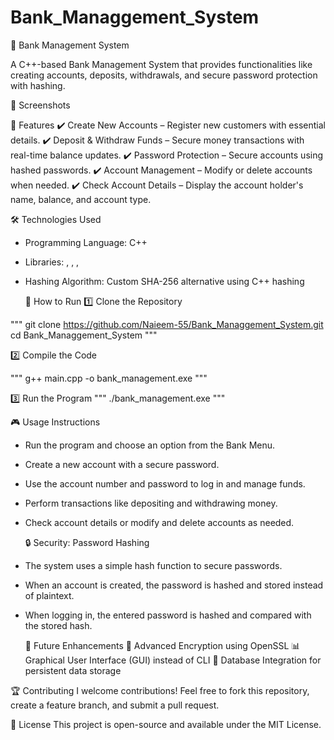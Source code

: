 ﻿# Bank_Managgement_System

 🏦 Bank Management System

 A C++-based Bank Management System that provides functionalities like creating accounts, deposits, withdrawals, and secure password protection with hashing.

📸 Screenshots




🚀 Features
✔️ Create New Accounts – Register new customers with essential details.
✔️ Deposit & Withdraw Funds – Secure money transactions with real-time balance updates.
✔️ Password Protection – Secure accounts using hashed passwords.
✔️ Account Management – Modify or delete accounts when needed.
✔️ Check Account Details – Display the account holder's name, balance, and account type.

🛠 Technologies Used
- Programming Language: C++
- Libraries: <iostream>, <string>, <iomanip>, <sstream>
- Hashing Algorithm: Custom SHA-256 alternative using C++ hashing

  📜 How to Run
1️⃣ Clone the Repository

"""
git clone https://github.com/Naieem-55/Bank_Managgement_System.git
cd Bank_Managgement_System
"""

2️⃣ Compile the Code

"""
g++ main.cpp -o bank_management.exe
"""

3️⃣ Run the Program
"""
./bank_management.exe
"""

🎮 Usage Instructions
- Run the program and choose an option from the Bank Menu.
- Create a new account with a secure password.
- Use the account number and password to log in and manage funds.
- Perform transactions like depositing and withdrawing money.
- Check account details or modify and delete accounts as needed.

  🔒 Security: Password Hashing
- The system uses a simple hash function to secure passwords.
- When an account is created, the password is hashed and stored instead of plaintext.
- When logging in, the entered password is hashed and compared with the stored hash.

  📌 Future Enhancements
🔐 Advanced Encryption using OpenSSL
📊 Graphical User Interface (GUI) instead of CLI
📁 Database Integration for persistent data storage

🏆 Contributing
I welcome contributions! Feel free to fork this repository, create a feature branch, and submit a pull request.

📄 License
This project is open-source and available under the MIT License.
